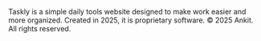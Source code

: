Taskly is a simple daily tools website designed to make work easier and more organized. Created in 2025, it is proprietary software. © 2025 Ankit. All rights reserved.
